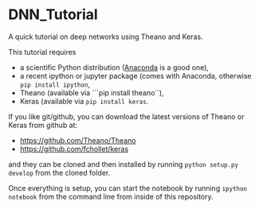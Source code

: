 # DNN_Tutorial
A quick tutorial on deep networks using Theano and Keras.

This tutorial requires
* a scientific Python distribution ([Anaconda](https://www.continuum.io/downloads) is a good one),
* a recent ipython or jupyter package (comes with Anaconda, otherwise ```pip install ipython```,
* Theano (available via ```pip install theano``),
* Keras (available via ```pip install keras```.

If you like git/github, you can download the latest versions of Theano or Keras from github at:
* https://github.com/Theano/Theano
* https://github.com/fchollet/keras

and they can be cloned and then installed by running
```python setup.py develop```
from the cloned folder.

Once everything is setup, you can start the notebook by running
```ipython notebook```
from the command line from inside of this repository.
